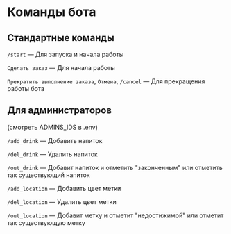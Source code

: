 # Команды бота

## Стандартные команды

`/start` — Для запуска и начала работы

`Сделать заказ` — Для начала работы

`Прекратить выполнение заказа`, `Отмена`, `/cancel` — Для прекращения работы бота  

## Для администраторов
(смотреть ADMINS_IDS в .env)

`/add_drink` — Добавить напиток

`/del_drink` — Удалить напиток

`/out_drink` — Добавит напиток и отметить "законченным" или отметить так существующий напиток

`/add_location` — Добавить цвет метки

`/del_location` — Удалить цвет метки

`/out_location` — Добавит метку и отметит "недостижимой" или отметит так существующую метку
